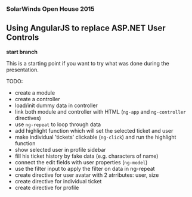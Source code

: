 ### SolarWinds Open House 2015
## Using AngularJS to replace ASP.NET User Controls

__start branch__

This is a starting point if you want to try what was done during the presentation.

TODO:
- create a module
- create a controller 
- load/init dummy data in controller
- link both module and controller with HTML (`ng-app` and `ng-controller` directives)
- use `ng-repeat` to loop through data
- add highlight function which will set the selected ticket and user
- make individual 'tickets' clickable (`ng-click`) and run the highlight function
- show selected user in profile sidebar
- fill his ticket history by fake data (e.g. characters of name)
- connect the edit fields with user properties (`ng-model`)
- use the filter input to apply the filter on data in ng-repeat
- create directive for user avatar with 2 atrributes: user, size
- create directive for individual ticket
- create directive for profile